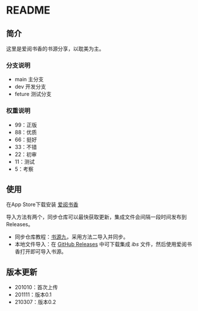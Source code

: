 # README

## 简介

这里是爱阅书香的书源分享，以耽美为主。

### 分支说明

- main 主分支
- dev 开发分支
- feture 测试分支

### 权重说明

- 99：正版
- 88：优质
- 66：挺好
- 33：不错
- 22：初审
- 11：测试
- 5：考察

## 使用

在App Store下载安装 [爱阅书香](https://apps.apple.com/cn/app/%E7%88%B1%E9%98%85%E4%B9%A6%E9%A6%99/id1137819437)

导入方法有两个，同步仓库可以最快获取更新，集成文件会间隔一段时间发布到Releases。
- 同步仓库教程：[书源九](https://mp.weixin.qq.com/s/9-B3RJyAN4t8lej3ShyS7A)，采用方法二导入并同步。
- 本地文件导入：在 [GitHub Releases](https://github.com/blackbox079/iFreeTimebookConfigs/releases) 中可下载集成 *ibs* 文件，然后使用爱阅书香打开即可导入书源。

## 版本更新

- 201010：首次上传
- 201111：版本0.1
- 210307：版本0.2
